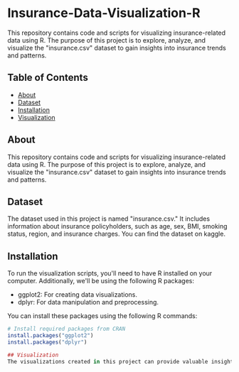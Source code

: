 # Insurance-Data-Visualization-R
 This repository contains code and scripts for visualizing insurance-related data using R. The purpose of this project is to explore, analyze, and visualize the "insurance.csv" dataset to gain insights into insurance trends and patterns.


## Table of Contents

- [About](#about)
- [Dataset](#dataset)
- [Installation](#installation)
- [Visualization](#visualization)


## About

This repository contains code and scripts for visualizing insurance-related data using R. The purpose of this project is to explore, analyze, and visualize the "insurance.csv" dataset to gain insights into insurance trends and patterns.

## Dataset

The dataset used in this project is named "insurance.csv." It includes information about insurance policyholders, such as age, sex, BMI, smoking status, region, and insurance charges. You can find the dataset on kaggle.


## Installation

To run the visualization scripts, you'll need to have R installed on your computer. Additionally, we'll be using the following R packages:

- ggplot2: For creating data visualizations.
- dplyr: For data manipulation and preprocessing.

You can install these packages using the following R commands:

```R
# Install required packages from CRAN
install.packages("ggplot2")
install.packages("dplyr")

## Visualization
The visualizations created in this project can provide valuable insights into the insurance dataset. You can find the generated visualizations in the output or results directory. These visualizations may include histograms, scatter plots, bar charts, or any other type of plot that helps convey important information about the data.
